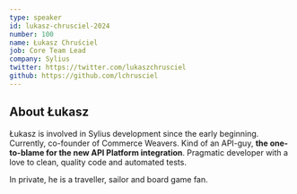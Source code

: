 ```yaml
---
type: speaker
id: lukasz-chrusciel-2024
number: 100
name: Łukasz Chruściel
job: Core Team Lead
company: Sylius
twitter: https://twitter.com/lukaszchrusciel
github: https://github.com/lchrusciel
---
```


## About Łukasz

Łukasz is involved in Sylius development since the early beginning. Currently, co-founder of Commerce Weavers. Kind of an API-guy, **the one-to-blame for the new API Platform integration**. Pragmatic developer with a love to clean, quality code and automated tests.

In private, he is a traveller, sailor and board game fan.
